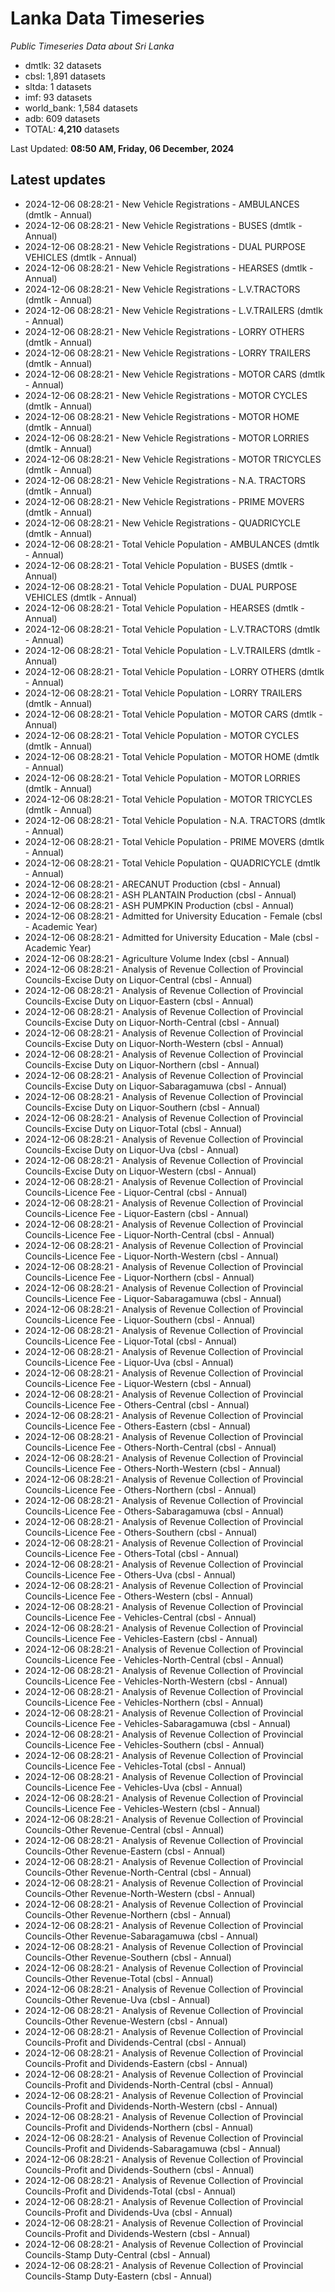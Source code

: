# Lanka Data Timeseries
*Public Timeseries Data about Sri Lanka*

* dmtlk: 32 datasets
* cbsl: 1,891 datasets
* sltda: 1 datasets
* imf: 93 datasets
* world_bank: 1,584 datasets
* adb: 609 datasets
* TOTAL: **4,210** datasets

Last Updated: **08:50 AM, Friday, 06 December, 2024**

## Latest updates

* 2024-12-06 08:28:21 - New Vehicle Registrations - AMBULANCES (dmtlk - Annual)
* 2024-12-06 08:28:21 - New Vehicle Registrations - BUSES (dmtlk - Annual)
* 2024-12-06 08:28:21 - New Vehicle Registrations - DUAL PURPOSE VEHICLES (dmtlk - Annual)
* 2024-12-06 08:28:21 - New Vehicle Registrations - HEARSES (dmtlk - Annual)
* 2024-12-06 08:28:21 - New Vehicle Registrations - L.V.TRACTORS (dmtlk - Annual)
* 2024-12-06 08:28:21 - New Vehicle Registrations - L.V.TRAILERS (dmtlk - Annual)
* 2024-12-06 08:28:21 - New Vehicle Registrations - LORRY OTHERS (dmtlk - Annual)
* 2024-12-06 08:28:21 - New Vehicle Registrations - LORRY TRAILERS (dmtlk - Annual)
* 2024-12-06 08:28:21 - New Vehicle Registrations - MOTOR CARS (dmtlk - Annual)
* 2024-12-06 08:28:21 - New Vehicle Registrations - MOTOR CYCLES (dmtlk - Annual)
* 2024-12-06 08:28:21 - New Vehicle Registrations - MOTOR HOME (dmtlk - Annual)
* 2024-12-06 08:28:21 - New Vehicle Registrations - MOTOR LORRIES (dmtlk - Annual)
* 2024-12-06 08:28:21 - New Vehicle Registrations - MOTOR TRICYCLES (dmtlk - Annual)
* 2024-12-06 08:28:21 - New Vehicle Registrations - N.A. TRACTORS (dmtlk - Annual)
* 2024-12-06 08:28:21 - New Vehicle Registrations - PRIME MOVERS (dmtlk - Annual)
* 2024-12-06 08:28:21 - New Vehicle Registrations - QUADRICYCLE (dmtlk - Annual)
* 2024-12-06 08:28:21 - Total Vehicle Population - AMBULANCES (dmtlk - Annual)
* 2024-12-06 08:28:21 - Total Vehicle Population - BUSES (dmtlk - Annual)
* 2024-12-06 08:28:21 - Total Vehicle Population - DUAL PURPOSE VEHICLES (dmtlk - Annual)
* 2024-12-06 08:28:21 - Total Vehicle Population - HEARSES (dmtlk - Annual)
* 2024-12-06 08:28:21 - Total Vehicle Population - L.V.TRACTORS (dmtlk - Annual)
* 2024-12-06 08:28:21 - Total Vehicle Population - L.V.TRAILERS (dmtlk - Annual)
* 2024-12-06 08:28:21 - Total Vehicle Population - LORRY OTHERS (dmtlk - Annual)
* 2024-12-06 08:28:21 - Total Vehicle Population - LORRY TRAILERS (dmtlk - Annual)
* 2024-12-06 08:28:21 - Total Vehicle Population - MOTOR CARS (dmtlk - Annual)
* 2024-12-06 08:28:21 - Total Vehicle Population - MOTOR CYCLES (dmtlk - Annual)
* 2024-12-06 08:28:21 - Total Vehicle Population - MOTOR HOME (dmtlk - Annual)
* 2024-12-06 08:28:21 - Total Vehicle Population - MOTOR LORRIES (dmtlk - Annual)
* 2024-12-06 08:28:21 - Total Vehicle Population - MOTOR TRICYCLES (dmtlk - Annual)
* 2024-12-06 08:28:21 - Total Vehicle Population - N.A. TRACTORS (dmtlk - Annual)
* 2024-12-06 08:28:21 - Total Vehicle Population - PRIME MOVERS (dmtlk - Annual)
* 2024-12-06 08:28:21 - Total Vehicle Population - QUADRICYCLE (dmtlk - Annual)
* 2024-12-06 08:28:21 - ARECANUT Production (cbsl - Annual)
* 2024-12-06 08:28:21 - ASH PLANTAIN Production (cbsl - Annual)
* 2024-12-06 08:28:21 - ASH PUMPKIN Production (cbsl - Annual)
* 2024-12-06 08:28:21 - Admitted for University Education - Female (cbsl - Academic Year)
* 2024-12-06 08:28:21 - Admitted for University Education - Male (cbsl - Academic Year)
* 2024-12-06 08:28:21 - Agriculture Volume Index (cbsl - Annual)
* 2024-12-06 08:28:21 - Analysis of Revenue Collection of Provincial Councils-Excise Duty on Liquor-Central (cbsl - Annual)
* 2024-12-06 08:28:21 - Analysis of Revenue Collection of Provincial Councils-Excise Duty on Liquor-Eastern (cbsl - Annual)
* 2024-12-06 08:28:21 - Analysis of Revenue Collection of Provincial Councils-Excise Duty on Liquor-North-Central (cbsl - Annual)
* 2024-12-06 08:28:21 - Analysis of Revenue Collection of Provincial Councils-Excise Duty on Liquor-North-Western (cbsl - Annual)
* 2024-12-06 08:28:21 - Analysis of Revenue Collection of Provincial Councils-Excise Duty on Liquor-Northern (cbsl - Annual)
* 2024-12-06 08:28:21 - Analysis of Revenue Collection of Provincial Councils-Excise Duty on Liquor-Sabaragamuwa (cbsl - Annual)
* 2024-12-06 08:28:21 - Analysis of Revenue Collection of Provincial Councils-Excise Duty on Liquor-Southern (cbsl - Annual)
* 2024-12-06 08:28:21 - Analysis of Revenue Collection of Provincial Councils-Excise Duty on Liquor-Total (cbsl - Annual)
* 2024-12-06 08:28:21 - Analysis of Revenue Collection of Provincial Councils-Excise Duty on Liquor-Uva (cbsl - Annual)
* 2024-12-06 08:28:21 - Analysis of Revenue Collection of Provincial Councils-Excise Duty on Liquor-Western (cbsl - Annual)
* 2024-12-06 08:28:21 - Analysis of Revenue Collection of Provincial Councils-Licence Fee - Liquor-Central (cbsl - Annual)
* 2024-12-06 08:28:21 - Analysis of Revenue Collection of Provincial Councils-Licence Fee - Liquor-Eastern (cbsl - Annual)
* 2024-12-06 08:28:21 - Analysis of Revenue Collection of Provincial Councils-Licence Fee - Liquor-North-Central (cbsl - Annual)
* 2024-12-06 08:28:21 - Analysis of Revenue Collection of Provincial Councils-Licence Fee - Liquor-North-Western (cbsl - Annual)
* 2024-12-06 08:28:21 - Analysis of Revenue Collection of Provincial Councils-Licence Fee - Liquor-Northern (cbsl - Annual)
* 2024-12-06 08:28:21 - Analysis of Revenue Collection of Provincial Councils-Licence Fee - Liquor-Sabaragamuwa (cbsl - Annual)
* 2024-12-06 08:28:21 - Analysis of Revenue Collection of Provincial Councils-Licence Fee - Liquor-Southern (cbsl - Annual)
* 2024-12-06 08:28:21 - Analysis of Revenue Collection of Provincial Councils-Licence Fee - Liquor-Total (cbsl - Annual)
* 2024-12-06 08:28:21 - Analysis of Revenue Collection of Provincial Councils-Licence Fee - Liquor-Uva (cbsl - Annual)
* 2024-12-06 08:28:21 - Analysis of Revenue Collection of Provincial Councils-Licence Fee - Liquor-Western (cbsl - Annual)
* 2024-12-06 08:28:21 - Analysis of Revenue Collection of Provincial Councils-Licence Fee - Others-Central (cbsl - Annual)
* 2024-12-06 08:28:21 - Analysis of Revenue Collection of Provincial Councils-Licence Fee - Others-Eastern (cbsl - Annual)
* 2024-12-06 08:28:21 - Analysis of Revenue Collection of Provincial Councils-Licence Fee - Others-North-Central (cbsl - Annual)
* 2024-12-06 08:28:21 - Analysis of Revenue Collection of Provincial Councils-Licence Fee - Others-North-Western (cbsl - Annual)
* 2024-12-06 08:28:21 - Analysis of Revenue Collection of Provincial Councils-Licence Fee - Others-Northern (cbsl - Annual)
* 2024-12-06 08:28:21 - Analysis of Revenue Collection of Provincial Councils-Licence Fee - Others-Sabaragamuwa (cbsl - Annual)
* 2024-12-06 08:28:21 - Analysis of Revenue Collection of Provincial Councils-Licence Fee - Others-Southern (cbsl - Annual)
* 2024-12-06 08:28:21 - Analysis of Revenue Collection of Provincial Councils-Licence Fee - Others-Total (cbsl - Annual)
* 2024-12-06 08:28:21 - Analysis of Revenue Collection of Provincial Councils-Licence Fee - Others-Uva (cbsl - Annual)
* 2024-12-06 08:28:21 - Analysis of Revenue Collection of Provincial Councils-Licence Fee - Others-Western (cbsl - Annual)
* 2024-12-06 08:28:21 - Analysis of Revenue Collection of Provincial Councils-Licence Fee - Vehicles-Central (cbsl - Annual)
* 2024-12-06 08:28:21 - Analysis of Revenue Collection of Provincial Councils-Licence Fee - Vehicles-Eastern (cbsl - Annual)
* 2024-12-06 08:28:21 - Analysis of Revenue Collection of Provincial Councils-Licence Fee - Vehicles-North-Central (cbsl - Annual)
* 2024-12-06 08:28:21 - Analysis of Revenue Collection of Provincial Councils-Licence Fee - Vehicles-North-Western (cbsl - Annual)
* 2024-12-06 08:28:21 - Analysis of Revenue Collection of Provincial Councils-Licence Fee - Vehicles-Northern (cbsl - Annual)
* 2024-12-06 08:28:21 - Analysis of Revenue Collection of Provincial Councils-Licence Fee - Vehicles-Sabaragamuwa (cbsl - Annual)
* 2024-12-06 08:28:21 - Analysis of Revenue Collection of Provincial Councils-Licence Fee - Vehicles-Southern (cbsl - Annual)
* 2024-12-06 08:28:21 - Analysis of Revenue Collection of Provincial Councils-Licence Fee - Vehicles-Total (cbsl - Annual)
* 2024-12-06 08:28:21 - Analysis of Revenue Collection of Provincial Councils-Licence Fee - Vehicles-Uva (cbsl - Annual)
* 2024-12-06 08:28:21 - Analysis of Revenue Collection of Provincial Councils-Licence Fee - Vehicles-Western (cbsl - Annual)
* 2024-12-06 08:28:21 - Analysis of Revenue Collection of Provincial Councils-Other Revenue-Central (cbsl - Annual)
* 2024-12-06 08:28:21 - Analysis of Revenue Collection of Provincial Councils-Other Revenue-Eastern (cbsl - Annual)
* 2024-12-06 08:28:21 - Analysis of Revenue Collection of Provincial Councils-Other Revenue-North-Central (cbsl - Annual)
* 2024-12-06 08:28:21 - Analysis of Revenue Collection of Provincial Councils-Other Revenue-North-Western (cbsl - Annual)
* 2024-12-06 08:28:21 - Analysis of Revenue Collection of Provincial Councils-Other Revenue-Northern (cbsl - Annual)
* 2024-12-06 08:28:21 - Analysis of Revenue Collection of Provincial Councils-Other Revenue-Sabaragamuwa (cbsl - Annual)
* 2024-12-06 08:28:21 - Analysis of Revenue Collection of Provincial Councils-Other Revenue-Southern (cbsl - Annual)
* 2024-12-06 08:28:21 - Analysis of Revenue Collection of Provincial Councils-Other Revenue-Total (cbsl - Annual)
* 2024-12-06 08:28:21 - Analysis of Revenue Collection of Provincial Councils-Other Revenue-Uva (cbsl - Annual)
* 2024-12-06 08:28:21 - Analysis of Revenue Collection of Provincial Councils-Other Revenue-Western (cbsl - Annual)
* 2024-12-06 08:28:21 - Analysis of Revenue Collection of Provincial Councils-Profit and Dividends-Central (cbsl - Annual)
* 2024-12-06 08:28:21 - Analysis of Revenue Collection of Provincial Councils-Profit and Dividends-Eastern (cbsl - Annual)
* 2024-12-06 08:28:21 - Analysis of Revenue Collection of Provincial Councils-Profit and Dividends-North-Central (cbsl - Annual)
* 2024-12-06 08:28:21 - Analysis of Revenue Collection of Provincial Councils-Profit and Dividends-North-Western (cbsl - Annual)
* 2024-12-06 08:28:21 - Analysis of Revenue Collection of Provincial Councils-Profit and Dividends-Northern (cbsl - Annual)
* 2024-12-06 08:28:21 - Analysis of Revenue Collection of Provincial Councils-Profit and Dividends-Sabaragamuwa (cbsl - Annual)
* 2024-12-06 08:28:21 - Analysis of Revenue Collection of Provincial Councils-Profit and Dividends-Southern (cbsl - Annual)
* 2024-12-06 08:28:21 - Analysis of Revenue Collection of Provincial Councils-Profit and Dividends-Total (cbsl - Annual)
* 2024-12-06 08:28:21 - Analysis of Revenue Collection of Provincial Councils-Profit and Dividends-Uva (cbsl - Annual)
* 2024-12-06 08:28:21 - Analysis of Revenue Collection of Provincial Councils-Profit and Dividends-Western (cbsl - Annual)
* 2024-12-06 08:28:21 - Analysis of Revenue Collection of Provincial Councils-Stamp Duty-Central (cbsl - Annual)
* 2024-12-06 08:28:21 - Analysis of Revenue Collection of Provincial Councils-Stamp Duty-Eastern (cbsl - Annual)